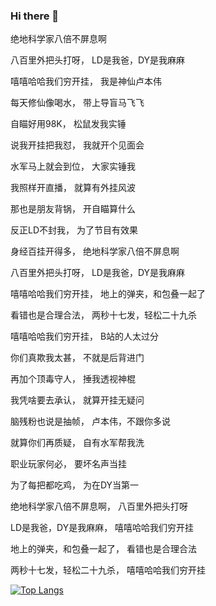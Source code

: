 ### Hi there 👋

绝地科学家八倍不屏息啊

八百里外把头打呀， LD是我爸，DY是我麻麻

嘻嘻哈哈我们穷开挂， 我是神仙卢本伟

每天修仙像喝水， 带上导盲马飞飞

自瞄好用98K， 松鼠发我实锤

说我开挂把我怼， 我就开个见面会

水军马上就会到位， 大家实锤我

我照样开直播， 就算有外挂风波

那也是朋友背锅， 开自瞄算什么

反正LD不封我， 为了节目有效果

身经百挂开得多， 绝地科学家八倍不屏息啊

八百里外把头打呀， LD是我爸，DY是我麻麻

嘻嘻哈哈我们穷开挂， 地上的弹夹，和包叠一起了

看错也是合理合法， 两秒十七发，轻松二十九杀

嘻嘻哈哈我们穷开挂， B站的人太过分

你们真欺我太甚， 不就是后背进门

再加个顶毒守人， 捶我透视神棍

我凭啥要去承认， 就算开挂无疑问

脑残粉也说是抽帧， 卢本伟，不跟你多说

就算你们再质疑， 自有水军帮我洗

职业玩家何必， 要坏名声当挂

为了每把都吃鸡， 为在DY当第一

绝地科学家八倍不屏息啊， 八百里外把头打呀

LD是我爸，DY是我麻麻， 嘻嘻哈哈我们穷开挂

地上的弹夹，和包叠一起了， 看错也是合理合法

两秒十七发，轻松二十九杀， 嘻嘻哈哈我们穷开挂

[![Top Langs](https://github-readme-stats.vercel.app/api/top-langs/?username=anuraghazra&hide=Jupyter+Notebook,Typst)](https://github.com/anuraghazra/github-readme-stats)
